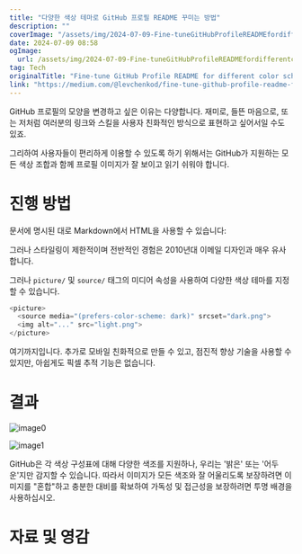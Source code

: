 ```yaml
---
title: "다양한 색상 테마로 GitHub 프로필 README 꾸미는 방법"
description: ""
coverImage: "/assets/img/2024-07-09-Fine-tuneGitHubProfileREADMEfordifferentcolorschemes_0.png"
date: 2024-07-09 08:58
ogImage:
  url: /assets/img/2024-07-09-Fine-tuneGitHubProfileREADMEfordifferentcolorschemes_0.png
tag: Tech
originalTitle: "Fine-tune GitHub Profile README for different color schemes"
link: "https://medium.com/@levchenkod/fine-tune-github-profile-readme-for-different-color-schemes-45c846d38b3b"
---
```


GitHub 프로필의 모양을 변경하고 싶은 이유는 다양합니다. 재미로, 들뜬 마음으로, 또는 저처럼 여러분의 링크와 스킬을 사용자 친화적인 방식으로 표현하고 싶어서일 수도 있죠.

그리하여 사용자들이 편리하게 이용할 수 있도록 하기 위해서는 GitHub가 지원하는 모든 색상 조합과 함께 프로필 이미지가 잘 보이고 읽기 쉬워야 합니다.

# 진행 방법

문서에 명시된 대로 Markdown에서 HTML을 사용할 수 있습니다:

<div class="content-ad"></div>

그러나 스타일링이 제한적이며 전반적인 경험은 2010년대 이메일 디자인과 매우 유사합니다.

그러나 `picture/` 및 `source/` 태그의 미디어 속성을 사용하여 다양한 색상 테마를 지정할 수 있습니다.

```js
<picture>
  <source media="(prefers-color-scheme: dark)" srcset="dark.png">
  <img alt="..." src="light.png">
</picture>
```

여기까지입니다. 추가로 모바일 친화적으로 만들 수 있고, 점진적 향상 기술을 사용할 수 있지만, 아쉽게도 픽셀 추적 기능은 없습니다.

<div class="content-ad"></div>

# 결과

![image0](/assets/img/2024-07-09-Fine-tuneGitHubProfileREADMEfordifferentcolorschemes_0.png)

![image1](/assets/img/2024-07-09-Fine-tuneGitHubProfileREADMEfordifferentcolorschemes_1.png)

GitHub은 각 색상 구성표에 대해 다양한 색조를 지원하나, 우리는 '밝은' 또는 '어두운'지만 감지할 수 있습니다. 따라서 이미지가 모든 색조와 잘 어울리도록 보장하려면 이미지를 "혼합"하고 충분한 대비를 확보하여 가독성 및 접근성을 보장하려면 투명 배경을 사용하십시오.

<div class="content-ad"></div>

# 자료 및 영감
